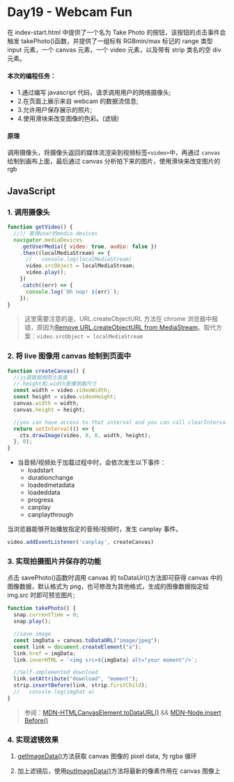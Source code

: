 # Day19 - Webcam Fun

在 index-start.html 中提供了一个名为 Take Photo 的按钮，该按钮的点击事件会触发 takePhoto()函数，并提供了一组标有 RGBmin/max 标记的 range 类型 input 元素，一个 canvas 元素，一个 video 元素，以及带有 strip 类名的空 div 元素。

#### 本次的编程任务：

- 1.通过编写 javascript 代码，请求调用用户的网络摄像头;
- 2.在页面上展示来自 webcam 的数据流信息;
- 3.允许用户保存展示的照片;
- 4.使用滑块来改变图像的色彩。(滤镜)

#### 原理

调用摄像头，将摄像头返回的媒体流渲染到视频标签`<video>`中，再通过 `canvas` 绘制到画布上面，最后通过 canvas 分析拍下来的图片，使用滑块来改变图片的 rgb

## JavaScript

### 1. 调用摄像头

```javascript
function getVideo() {
  //// 取得user的media devices
  navigator.mediaDevices
    .getUserMedia({ video: true, audio: false })
    .then((localMediaStream) => {
      //   console.log(localMediaStream)
      video.srcObject = localMediaStream;
      video.play();
    })
    .catch((err) => {
      console.log(`Oh nop! ${err}`);
    });
}
```

> 这里需要注意的是，URL.createObjectURL 方法在 chrome 浏览器中报错，原因为[Remove URL.createObjectURL from MediaStream](https://developers.google.com/web/updates/2018/10/chrome-71-deps-rems#remove_urlcreateobjecturl_from_mediastream)。取代方案：`video.srcObject = localMediaStream`

### 2. 将 live 图像用 canvas 绘制到页面中

```javascript
function createCanvas() {
  //js获取视频院士高度
  //.height和.width是播放器尺寸
  const width = video.videoWidth;
  const height = video.videoHeight;
  canvas.width = width;
  canvas.height = height;

  //you can have access to that interval and you can call clearInterval on it
  return setInterval(() => {
    ctx.drawImage(video, 0, 0, width, height);
  }, 0);
}
```

- 当音频/视频处于加载过程中时，会依次发生以下事件：
  - loadstart
  - durationchange
  - loadedmetadata
  - loadeddata
  - progress
  - canplay
  - canplaythrough

当浏览器能够开始播放指定的音频/视频时，发生 canplay 事件。

```JavaScript
video.addEventListener('canplay', createCanvas)
```

### 3. 实现拍摄图片并保存的功能

点击 savePhoto()函数时调用 canvas 的 toDataUrl()方法即可获得 canvas 中的图像数据，默认格式为 png，也可修改为其他格式，生成的图像数据指定给 img.src 时即可预览图片;

```javascript
function takePhoto() {
  snap.currentTime = 0;
  snap.play();

  //save image
  const imgData = canvas.toDataURL("image/jpeg");
  const link = document.createElement("a");
  link.href = imgData;
  link.innerHTML = `<img src=${imgData} alt="your moment"/>`;

  //Self-implemented download
  link.setAttribute("download", "moment");
  strip.insertBefore(link, strip.firstChild);
  //   console.log(imgDat a)
}
```

> 参阅：[MDN-HTMLCanvasElement.toDataURL()](https://developer.mozilla.org/en-US/docs/Web/API/HTMLCanvasElement/toDataURL) && [MDN-Node.insert Before()](https://developer.mozilla.org/en-US/docs/Web/API/Node/insertBefore)

### 4. 实现滤镜效果

1. [getImageData()](https://developer.mozilla.org/en-US/docs/Web/API/CanvasRenderingContext2D/getImageData)方法获取 canvas 图像的 pixel data, 为 rgba 循环

2. 加上滤镜后，使用[putImageData()](https://developer.mozilla.org/en-US/docs/Web/API/CanvasRenderingContext2D/putImageData)方法将最新的像素作用在 canvas 图像上
